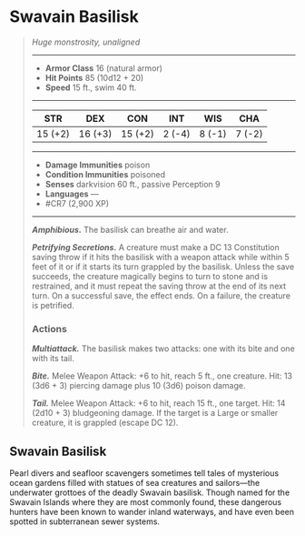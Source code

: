 # Swavain Basilisk
>*Huge monstrosity, unaligned*
>___
>- **Armor Class** 16 (natural armor)
>- **Hit Points** 85 (10d12 + 20)
>- **Speed** 15 ft., swim 40 ft.
>___
>|STR|DEX|CON|INT|WIS|CHA|
>|:---:|:---:|:---:|:---:|:---:|:---:|
>|15 (+2)|16 (+3)|15 (+2)|2 (-4)|8 (-1)|7 (-2)|
>___
>- **Damage Immunities** poison
>- **Condition Immunities** poisoned
>- **Senses** darkvision 60 ft., passive Perception 9
>- **Languages** —
>- #CR7 (2,900 XP)
>___
>***Amphibious.*** The basilisk can breathe air and water.  
>
>***Petrifying Secretions.*** A creature must make a DC 13 Constitution saving throw if it hits the basilisk with a weapon attack while within 5 feet of it or if it starts its turn grappled by the basilisk. Unless the save succeeds, the creature magically begins to turn to stone and is restrained, and it must repeat the saving throw at the end of its next turn. On a successful save, the effect ends. On a failure, the creature is petrified.  
>
>### Actions
>***Multiattack.*** The basilisk makes two attacks: one with its bite and one with its tail.  
>
>***Bite.*** Melee Weapon Attack: +6 to hit, reach 5 ft., one creature. Hit: 13 (3d6 + 3) piercing damage plus 10 (3d6) poison damage.  
>
>***Tail.*** Melee Weapon Attack: +6 to hit, reach 15 ft., one target. Hit: 14 (2d10 + 3) bludgeoning damage. If the target is a Large or smaller creature, it is grappled (escape DC 12).

## Swavain Basilisk

Pearl divers and seafloor scavengers sometimes tell tales of mysterious ocean gardens filled with statues of sea creatures and sailors—the underwater grottoes of the deadly Swavain basilisk. Though named for the Swavain Islands where they are most commonly found, these dangerous hunters have been known to wander inland waterways, and have even been spotted in subterranean sewer systems.